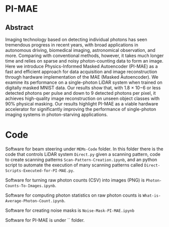 # PI-MAE

## Abstract

Imaging technology based on detecting individual photons has seen tremendous progress in recent years, with broad
applications in autonomous driving, biomedical imaging, astronomical observation, and more. Comparing with conventional
methods, however, it takes much longer time and relies on sparse and noisy photon-counting data to form an image. Here
we introduce Physics-Informed Masked Autoencoder (PI-MAE) as a fast and efficient approach for data acquisition and
image reconstruction through hardware implementation of the MAE (Masked Autoencoder). We examine its performance on
a single-photon LiDAR system when trained on digitally masked MNIST data. Our results show that, with 1.8 × 10−6 or less
detected photons per pulse and down to 9 detected photons per pixel, it achieves high-quality image reconstruction on unseen
object classes with 90% physical masking. Our results highlight PI-MAE as a viable hardware accelerator for significantly
improving the performance of single-photon imaging systems in photon-starving applications.

# Code

Software for beam steering under `MEMs-Code` folder. In this folder there is the code that controls LiDAR system `Direct.py` given a scanning pattern, code to create scanning patterns `Scan-Pattern-Creation.ipynb`, and an python script to automate the execution of many scanning patterns called `Direct-Scripts-Executed-for-PI-MAE.py`.

Software for turning raw photon counts (CSV) into images (PNG) is `Photon-Counts-To-Images.ipynb`.

Software for computing photon statistics on raw photon counts is `What-is-Average-Photon-Count.ipynb`.

Software for creating noise masks is `Noise-Mask-PI-MAE.ipynb`

Software for PI-MAE is under `` folder.
